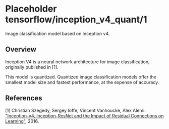 # Placeholder tensorflow/inception_v4_quant/1
Image classification model based on Inception v4.

<!-- module-type: image-classification -->
<!-- task: image-classification -->

## Overview

Inception V4 is a neural network architecture for image classification,
originally published in [1].

This model is quantized. Quantized image classification models offer the
smallest model size and fastest performance, at the expense of accuracy.

## References

[1] Christian Szegedy, Sergey Ioffe, Vincent Vanhoucke, Alex Alemi:
["Inception-v4, Inception-ResNet and the Impact of Residual Connections on Learning"](https://arxiv.org/abs/1602.07261), 2016.
